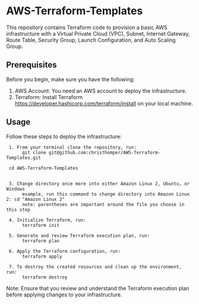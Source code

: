 # AWS-Terraform-Templates

This repository contains Terraform code to provision a basic AWS infrastructure with a Virtual Private Cloud (VPC), Subnet, Internet Gateway, Route Table, Security Group, Launch Configuration, and Auto Scaling Group.

## Prerequisites
Before you begin, make sure you have the following:

1. AWS Account: You need an AWS account to deploy the infrastructure.
2. Terraform: Install Terraform https://developer.hashicorp.com/terraform/install on your local machine.

## Usage
Follow these steps to deploy the infrastructure:

     1. From your terminal clone the repository, run:
          git clone git@github.com:christhomper/AWS-Terraform-Templates.git
   
     cd AWS-Terraform-Templates

   
     3. Change directory once more into either Amazon Linux 2, Ubuntu, or Windows
          example, run this command to change directory into Amazon Linux 2: cd "Amazon Linux 2"
          note: parentheses are important around the file you choose in this step
   
     4. Initialize Terraform, run:
          terraform init
   
     5. Generate and review Terraform execution plan, run:
          terraform plan
   
     6. Apply the Terraform configuration, run:
          terraform apply
    
     7. To destroy the created resources and clean up the environment, run:
          terraform destroy
   
Note: Ensure that you review and understand the Terraform execution plan before applying changes to your infrastructure.





   
